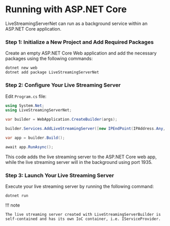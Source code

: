 # Running with ASP.NET Core

LiveStreamingServerNet can run as a background service within an ASP.NET Core application.

### Step 1: Initialize a New Project and Add Required Packages

Create an empty ASP.NET Core Web application and add the necessary packages using the following commands:

```
dotnet new web
dotnet add package LiveStreamingServerNet
```

### Step 2: Configure Your Live Streaming Server

Edit `Program.cs` file:

```cs linenums="1"
using System.Net;
using LiveStreamingServerNet;

var builder = WebApplication.CreateBuilder(args);

builder.Services.AddLiveStreamingServer([new IPEndPoint(IPAddress.Any, 1935)]);

var app = builder.Build();

await app.RunAsync();
```

This code adds the live streaming server to the ASP.NET Core web app, while the live streaming server will in the background using port 1935.

### Step 3: Launch Your Live Streaming Server

Execute your live streaming server by running the following command:

```
dotnet run
```

!!! note

    The live streaming server created with LiveStreamingServerBuilder is self-contained and has its own IoC container, i.e. IServiceProvider.
